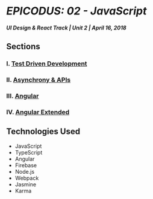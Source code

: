 # _EPICODUS: 02 - JavaScript_

***UI Design & React Track | Unit 2 | April 16, 2018***

## Sections

### I. [Test Driven Development](01-test-driven-development/)

### II. [Asynchrony & APIs](02-asynchrony-api/)

### III. [Angular](03-angular/)

### IV. [Angular Extended](04-angular-extended)

## Technologies Used

- JavaScript
- TypeScript
- Angular
- Firebase
- Node.js
- Webpack
- Jasmine
- Karma
